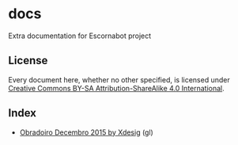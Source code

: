 # docs

Extra documentation for Escornabot project

## License

Every document here, whether no other specified, is licensed under [Creative Commons BY-SA Attribution-ShareAlike 4.0 International][LIC01].

## Index

 * [Obradoiro Decembro 2015 by Xdesig][TAD01] (gl)


[LIC01]: http://creativecommons.org/licenses/by-sa/4.0/
[TAD01]: ObradoiroDec2015_Xdesig


